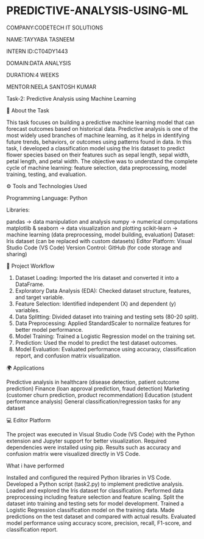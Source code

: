 # PREDICTIVE-ANALYSIS-USING-ML
COMPANY:CODETECH IT SOLUTIONS

NAME:TAYYABA TASNEEM

INTERN ID:CT04DY1443

DOMAIN:DATA ANALYSIS

DURATION:4 WEEKS

MENTOR:NEELA SANTOSH KUMAR

Task-2: Predictive Analysis using Machine Learning

📌 About the Task

This task focuses on building a predictive machine learning model that can forecast outcomes based on historical data. Predictive analysis is one of the most widely used branches of machine learning, as it helps in identifying future trends, behaviors, or outcomes using patterns found in data. In this task, I developed a classification model using the Iris dataset to predict flower species based on their features such as sepal length, sepal width, petal length, and petal width. The objective was to understand the complete cycle of machine learning: feature selection, data preprocessing, model training, testing, and evaluation.


⚙ Tools and Technologies Used

Programming Language: Python

Libraries:

pandas → data manipulation and analysis
numpy → numerical computations
matplotlib & seaborn → data visualization and plotting
scikit-learn → machine learning (data preprocessing, model building, evaluation)
Dataset: Iris dataset (can be replaced with custom datasets)
Editor Platform: Visual Studio Code (VS Code)
Version Control: GitHub (for code storage and sharing)



🔄 Project Workflow

1. Dataset Loading: Imported the Iris dataset and converted it into a DataFrame.
2. Exploratory Data Analysis (EDA): Checked dataset structure, features, and target variable.
3. Feature Selection: Identified independent (X) and dependent (y) variables.
4. Data Splitting: Divided dataset into training and testing sets (80-20 split).
5. Data Preprocessing: Applied StandardScaler to normalize features for better model performance.
6. Model Training: Trained a Logistic Regression model on the training set.
7. Prediction: Used the model to predict the test dataset outcomes.
8. Model Evaluation: Evaluated performance using accuracy, classification report, and confusion matrix visualization.



🌍 Applications

Predictive analysis in healthcare (disease detection, patient outcome prediction)
Finance (loan approval prediction, fraud detection)
Marketing (customer churn prediction, product recommendation)
Education (student performance analysis)
General classification/regression tasks for any dataset




💻 Editor Platform

The project was executed in Visual Studio Code (VS Code) with the Python extension and Jupyter support for better visualization.
Required dependencies were installed using pip.
Results such as accuracy and confusion matrix were visualized directly in VS Code.

What i have performed


Installed and configured the required Python libraries in VS Code.
Developed a Python script (task2.py) to implement predictive analysis.
Loaded and explored the Iris dataset for classification.
Performed data preprocessing including feature selection and feature scaling.
Split the dataset into training and testing sets for model development.
Trained a Logistic Regression classification model on the training data.
Made predictions on the test dataset and compared with actual results.
Evaluated model performance using accuracy score, precision, recall, F1-score, and classification report.
